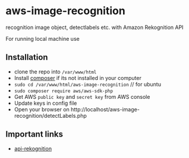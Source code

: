 # aws-image-recognition
recognition image object, detectlabels etc. with Amazon Rekognition API

For running local machine use 
## Installation
* clone the repo into `/var/www/html`
* Install [composer](https://getcomposer.org/download/) if its not installed in your computer
* `sudo cd /var/www/html/aws-image-recognition`  // for ubuntu 
* `sudo composer require aws/aws-sdk-php`
* Get AWS `public key` and `secret key` from AWS console
* Update keys in config file
* Open your browser on http://localhost/aws-image-recognition/detectLabels.php

## Important links
* [api-rekognition](https://docs.aws.amazon.com/aws-sdk-php/v3/api/class-Aws.Rekognition.RekognitionClient.html)

